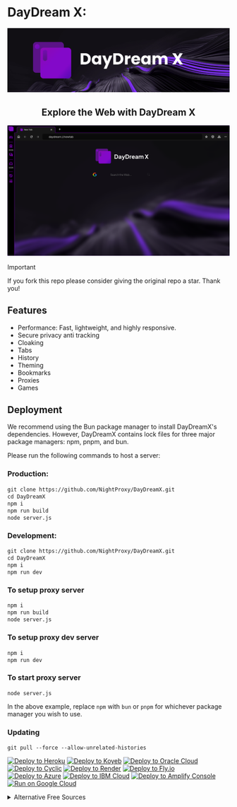# DayDream X:
<div align="center">
        <img src="/assets/DDXBanner.png" style="width: 1200px"/>
    <h2>Explore the Web with DayDream X</h2>
</div>

![inpreview](/assets/daydreamx.png)

> [!IMPORTANT]
> If you fork this repo please consider giving the original repo a
> star. Thank you!

## Features
- Performance: Fast, lightweight, and highly responsive.
- Secure privacy anti tracking 
- Cloaking
- Tabs
- History
- Theming
- Bookmarks
- Proxies
- Games

## Deployment

We recommend using the Bun package manager to install DayDreamX's dependencies. However, DayDreamX contains lock files for three major package managers: npm, pnpm, and bun.

Please run the following commands to host a server:
### Production:
```
git clone https://github.com/NightProxy/DayDreamX.git
cd DayDreamX
npm i
npm run build
node server.js
```
### Development:
```
git clone https://github.com/NightProxy/DayDreamX.git
cd DayDreamX
npm i
npm run dev
```
### To setup proxy server
```
npm i
npm run build
node server.js
```
### To setup proxy dev server
```
npm i
npm run dev
```
### To start proxy server
```
node server.js
```

In the above example, replace `npm` with `bun` or `pnpm` for whichever package manager you wish to use.

### Updating

```
git pull --force --allow-unrelated-histories
```
<a target="_blank" href="https://heroku.com/deploy/?template=https://github.com/jkjkjiin/DaydreamX-"><img alt="Deploy to Heroku" src="https://binbashbanana.github.io/deploy-buttons/buttons/remade/heroku.svg"></a>
<a target="_blank" href="https://app.koyeb.com/deploy?type=git&repository=github.com/jkjkjiin/DaydreamX-/"><img alt="Deploy to Koyeb" src="https://binbashbanana.github.io/deploy-buttons/buttons/remade/koyeb.svg"></a>
<a target="_blank" href="https://cloud.oracle.com/resourcemanager/stacks/create?zipUrl=https://github.com/BinBashBanana/deploy-buttons/archive/refs/heads/main.zip/"><img alt="Deploy to Oracle Cloud" src="https://binbashbanana.github.io/deploy-buttons/buttons/remade/oraclecloud.svg"></a>
<a target="_blank" href="https://app.cyclic.sh/api/app/deploy/jkjkjiin/DaydreamX-/"><img alt="Deploy to Cyclic" src="https://binbashbanana.github.io/deploy-buttons/buttons/remade/cyclic.svg"></A>
<a target="_blank" href="https://render.com/deploy?repo=https://github.com/jkjkjiin/DaydreamX-/"><img alt="Deploy to Render" src="https://render.com/images/deploy-to-render-button.svg"></a>
<a target="_blank" href="https://fly.io/launch?repo=https://github.com/jkjkjiin/DaydreamX-/"><img alt="Deploy to Fly.io" src="https://img.shields.io/badge/Deploy%20to-Fly.io-blue?logo=fly.io"></a>
<a target="_blank" href="https://deploy.azure.com/?repository=https://github.com/jkjkjiin/DaydreamX-/"><img alt="Deploy to Azure" src="https://raw.githubusercontent.com/BinBashBanana/deploy-buttons/master/buttons/remade/azure.svg"></a>
<a target="_blank" href="https://cloud.ibm.com/devops/setup/deploy?repository=https://github.com/jkjkjiin/DaydreamX-/"><img alt="Deploy to IBM Cloud" src="https://raw.githubusercontent.com/BinBashBanana/deploy-buttons/master/buttons/remade/ibmcloud.svg"></a>
<a target="_blank" href="https://console.aws.amazon.com/amplify/home#/deploy?repo=https://github.com/jkjkjiin/DaydreamX-/"><img alt="Deploy to Amplify Console" src="https://raw.githubusercontent.com/BinBashBanana/deploy-buttons/master/buttons/remade/amplifyconsole.svg"></a>
<a target="_blank" href="https://deploy.cloud.run/?git_repo=https://github.com/QuiteAFancyEmerald/Holy-Unblocker/"><img alt="Run on Google Cloud" src="https://raw.githubusercontent.com/BinBashBanana/deploy-buttons/master/buttons/remade/googlecloud.svg"></a>


<details><summary>Alternative Free Sources</summary>


## Help & Support

> [!NOTE]
> If you'd like to get links, support, or other deployment methods join
> our [Discord Server](https://discord.night-x.com) or open a discussion.

## Contributions

To contribute to DDX, clone the repo locally and submit your code in a pull
request. If you are making large changes, please make sure you test your code
before submitting a pull request. Please check [CONTRIB.md](/CONTRIB.md) for a more in-depth explanation.

## OG Nightproxy Contributors

Thank you to the following people for contributing to og DayDreamX.

[![Contributors](https://contrib.rocks/image?repo=NxroProxy/DayDreamX)](https://github.com/NightProxy/DayDreamX/graphs/contributors)

## Nightnetwork Discord

Please join our Discord to receive support for DayDreamX, receive links from the Link Archive (our link bot), and talk with fellow users.

[![Discord](https://img.shields.io/badge/Discord-7289DA?style=for-the-badge&logo=discord&logoColor=white)](https://discord.night-x.com)

### Made possible thanks to:

* [MercuryWorkshop/wisp-client-js](https://github.com/MercuryWorkshop/wisp-client-js)
* [MercuryWorkshop/scramjet](https://github.com/MercuryWorkshop/scramjet)
* [titaniumnetwork-dev/Ultraviolet](https://github.com/titaniumnetwork-dev/Ultraviolet)
* [Eclipse-Proxy/Eclipse](https://github.com/Eclipse-Proxy/Eclipse)
* [ading2210/Sandstone](https://github.com/ading2210/sandstone)
* [MeteorProxy/meteor](https://github.com/MeteorProxy/meteor-old)

## License

This project is licensed under the **GNU Affero GPL v3**.  
See the [LICENSE](LICENSE) file for more details.
